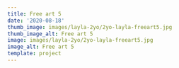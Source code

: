 ```yaml
--- 
title: Free art 5
date: '2020-08-18'
thumb_image: images/layla-2yo/2yo-layla-freeart5.jpg
thumb_image_alt: Free art 5
image: images/layla-2yo/2yo-layla-freeart5.jpg
image_alt: Free art 5
template: project
---
```


